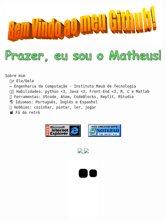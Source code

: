 <!-- INTRODUÇÃO -->
<div align="center">
<br />
<br />
<img src="https://github.com/Matheuscoe07/Matheuscoe07/blob/main/imagens/BemVindos.png" style="max-width: 100%;" alt="Bem vindo ao meu GitHub!" />
<br />
<br />
<img width="680" src="https://github.com/Matheuscoe07/Matheuscoe07/blob/main/imagens/Apresenta%C3%A7%C3%A3o.gif" alt="Welcome to my Github Profile" />
<br />
<br />
</div>

<!-- INFORMAÇÕES -->
<div>

  ```md
  Sobre mim
    🧍‍♂️ Ele/Dele
    ✏️ Engenharia da Computação - Instituto Mauá de Tecnologia
    👨‍💻 Habilidades: python <3, Java <3, Front-End <3, R, C e Matlab
    🔧 Ferramentas: VScode, Atom, CodeBlocks, Replit, RStudio
    🌎 Idiomas: Português, Inglês e Espanhol
    🍝 Hobbies: cozinhar, pintar, ler, jogar
    📽 Fã do retrô
  ```
  <br />

</div>

<!-- IMAGENS -->
<div align="center">

<img height="40px" src="https://raw.githubusercontent.com/Matheuscoe07/Matheuscoe07/main/imagens/InternetExplorer.gif"  alt="Logo Internet Explorer" />
<span>&nbsp;&nbsp;&nbsp;&nbsp;</span> 
<img height="40px" src="https://raw.githubusercontent.com/Matheuscoe07/Matheuscoe07/main/imagens/notepad.gif"  alt="Site feito no Notepad" />
  
<br />
<br />
<br />

</div>

<!-- STATUS DO GITHUB -->
<div align="center">
  <a href="https://github.com/Matheuscoe07">
  <img height="180em" src="https://github-readme-stats.vercel.app/api?username=Matheuscoe07&show_icons=true&theme=chartreuse-dark&include_all_commits=true&count_private=true"/>
  <img height="180em" src="https://github-readme-stats.vercel.app/api/top-langs/?username=Matheuscoe07&layout=compact&langs_count=7&theme=chartreuse-dark"/>
</div>
  
<!-- COBRINHA -->
<div align="center">

  ![Snake animation](https://github.com/Matheuscoe07/Matheuscoe07/blob/output/github-contribution-grid-snake.svg)

</div>
  
<!--
*Matheuscoe07/Matheuscoe07* is a ✨ special ✨ repository because its `README.md` (this file) appears on your GitHub profile.

Here are some ideas to get you started:

- 🔭 I’m currently working on ...
- 🌱 I’m currently learning ...
- 👯 I’m looking to collaborate on ...
- 🤔 I’m looking for help with ...
- 💬 Ask me about ...
- 📫 How to reach me: ...
- 😄 Pronouns: ...
- ⚡ Fun fact: ...
-->
